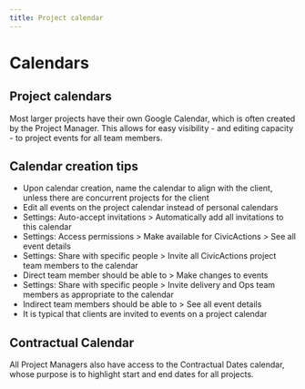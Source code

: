 ```yaml
---
title: Project calendar
---
```


# Calendars

## Project calendars

Most larger projects have their own Google Calendar, which is often created by the Project Manager. This allows for easy visibility - and editing capacity - to project events for all team members.

## Calendar creation tips

-   Upon calendar creation, name the calendar to align with the client, unless there are concurrent projects for the client
-   Edit all events on the project calendar instead of personal calendars
-   Settings: Auto-accept invitations > Automatically add all invitations to this calendar
-   Settings: Access permissions > Make available for CivicActions > See all event details
-   Settings: Share with specific people > Invite all CivicActions project team members to the calendar
-   Direct team member should be able to > Make changes to events
-   Settings: Share with specific people > Invite delivery and Ops team members as appropriate to the calendar
-   Indirect team members should be able to > See all event details
-   It is typical that clients are invited to events on a project calendar

## Contractual Calendar

All Project Managers also have access to the Contractual Dates calendar, whose purpose is to highlight start and end dates for all projects.
